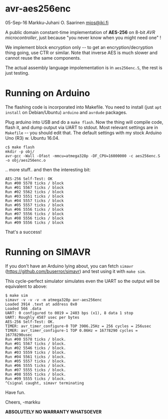 avr-aes256enc
=============

05-Sep-16  Markku-Juhani O. Saarinen <mjos@iki.fi>

A public domain constant-time implementation of **AES-256** on 8-bit 
*AVR microcontroller*, just because "you never know when you might need one" !

We implement block encryption only -- to get an encryption/decryption thing 
going, use CTR or similar. Note that inverse AES is much slower and cannot
reuse the same components.

The actual assembly language impolementation is in `aes256enc.S`, the
rest is just testing.

# Running on Arduino

The flashing code is incorporated into Makefile. You need to install 
(just `apt install` on Debian/Ubuntu) `arduino` and `avrdude` packages.

Plug arduino into USB and do a `make flash`. Now the thing will compile code, 
flash it, and dump output via UART to stdout. Most relevant settings are
in `Makefile` -- you should edit that.
The default settings with my stock Arduino Uno (R3) w. Ubuntu 16.04.

```
c$ make flash
mkdir -p obj/
avr-gcc -Wall -Ofast -mmcu=atmega328p -DF_CPU=16000000 -c aes256enc.S -o obj/aes256enc.o
```
.. more stuff.. and then the interesting bit:
```
AES-256 Self-Test: OK
Run #00 5578 ticks / block
Run #01 5567 ticks / block
Run #02 5562 ticks / block
Run #03 5551 ticks / block
Run #04 5557 ticks / block
Run #05 5557 ticks / block
Run #06 5556 ticks / block
Run #07 5556 ticks / block
Run #08 5556 ticks / block
Run #09 5556 ticks / block
```
That's a success!

# Running on SIMAVR

If you don't have an Arduino lying about, you can fetch
`simavr` (https://github.com/buserror/simavr) and test using it with
`make sim`.

This cycle-perfect simulator simulates even the UART so the output will be
equivalent to above:
```
$ make sim
simavr -v -v -v -m atmega328p avr-aes256enc
Loaded 3914 .text at address 0x0
Loaded 566 .data
UART: 0 configured to 0019 = 2403 bps (x1), 8 data 1 stop
UART: Roughly 4587 usec per bytes
AES-256 Self-Test: OK.
TIMER: avr_timer_configure-0 TOP 3906.25Hz = 256 cycles = 256usec
TIMER: avr_timer_configure-1 TOP 0.06Hz = 16778290 cycles = 16778290usec
Run #00 5578 ticks / block.
Run #01 5567 ticks / block.
Run #02 5546 ticks / block.
Run #03 5559 ticks / block.
Run #04 5561 ticks / block.
Run #05 5557 ticks / block.
Run #06 5555 ticks / block.
Run #07 5555 ticks / block.
Run #08 5555 ticks / block.
Run #09 5555 ticks / block.
^Csignal caught, simavr terminating
```

Have fun.

Cheers, -markku

**ABSOLUTELY NO WARRANTY WHATSOEVER**

